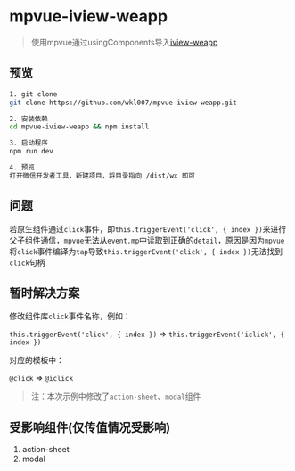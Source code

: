 # mpvue-iview-weapp

>使用mpvue通过usingComponents导入[iview-weapp](https://github.com/TalkingData/iview-weapp)

## 预览

``` bash
1. git clone
git clone https://github.com/wkl007/mpvue-iview-weapp.git

2. 安装依赖
cd mpvue-iview-weapp && npm install

3. 启动程序
npm run dev

4. 预览
打开微信开发者工具，新建项目，将目录指向 /dist/wx 即可
```

## 问题
若原生组件通过`click`事件，即`this.triggerEvent('click', { index })`来进行父子组件通信，`mpvue`无法从`event.mp`中读取到正确的`detail`，原因是因为`mpvue`将`click`事件编译为`tap`导致`this.triggerEvent('click', { index })`无法找到`click`句柄

## 暂时解决方案
修改组件库`click`事件名称，例如：

`this.triggerEvent('click', { index })` => `this.triggerEvent('iclick', { index })`

对应的模板中：

`@click` => `@iclick`

> 注：本次示例中修改了`action-sheet`、`modal`组件

## 受影响组件(仅传值情况受影响)
1. action-sheet
2. modal
